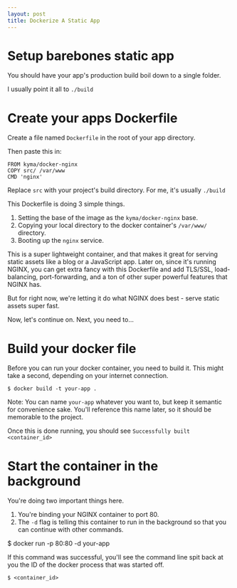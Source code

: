 ```yaml
---
layout: post
title: Dockerize A Static App
---
```


# Setup barebones static app

You should have your app's production build boil down to a single folder.

I usually point it all to `./build`

# Create your apps Dockerfile

Create a file named `Dockerfile` in the root of your app directory.

Then paste this in:

```
FROM kyma/docker-nginx
COPY src/ /var/www
CMD 'nginx'
```

Replace `src` with your project's build directory. For me, it's usually `./build`

This Dockerfile is doing 3 simple things.

1. Setting the base of the image as the `kyma/docker-nginx` base.
2. Copying your local directory to the docker container's `/var/www/` directory.
3. Booting up the `nginx` service.

This is a super lightweight container, and that makes it great for serving static assets like a blog or a JavaScript app. Later on, since it's running NGINX, you can get extra fancy with this Dockerfile and add TLS/SSL, load-balancing, port-forwarding, and a ton of other super powerful features that NGINX has.

But for right now, we're letting it do what NGINX does best - serve static assets super fast.

Now, let's continue on. Next, you need to...

# Build your docker file

Before you can run your docker container, you need to build it. This might take a second, depending on your internet connection.

`$ docker build -t your-app .`

Note: You can name `your-app` whatever you want to, but keep it semantic for convenience sake. You'll reference this name later, so it should be memorable to the project.

Once this is done running, you should see `Successfully built <container_id>`

# Start the container in the background

You're doing two important things here.

1. You're binding your NGINX container to port 80.
2. The `-d` flag is telling this container to run in the background so that you can continue with other commands.

$ docker run -p 80:80 -d your-app

If this command was successful, you'll see the command line spit back at you the ID of the docker process that was started off.

`$ <container_id>`

#
